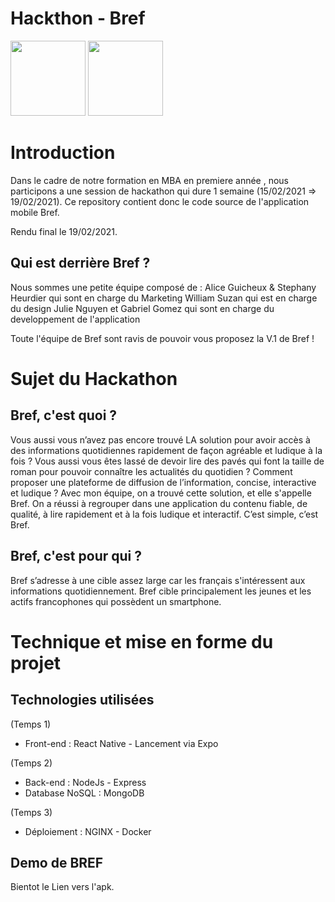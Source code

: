 # Hackthon - Bref

<img src='https://cdn.discordapp.com/attachments/806125256413937704/811897233582587914/Logo_-_1.png' width="120" height="120"/>
<img src="https://static.wixstatic.com/media/689356_6002e82c98d54c64948c2e323896032c~mv2.png/v1/fill/w_208,h_208,al_c,q_85,usm_0.66_1.00_0.01/MyDigitalSchool.webp"  width="120" height="120">

# Introduction

Dans le cadre de notre formation en MBA en premiere année , nous participons a une session de hackathon qui dure 1 semaine (15/02/2021 => 19/02/2021).
Ce repository contient donc le code source de l'application mobile Bref.

Rendu final le 19/02/2021.

## Qui est derrière Bref ?

Nous sommes une petite équipe composé de : 
Alice Guicheux & Stephany Heurdier qui sont en charge du Marketing
William Suzan qui est en charge du design
Julie Nguyen et Gabriel Gomez qui sont en charge du developpement de l'application

Toute l'équipe de Bref sont ravis de pouvoir vous proposez la V.1 de Bref !

# Sujet du Hackathon

## Bref, c'est quoi ?

Vous aussi vous n’avez pas encore trouvé LA solution pour avoir accès à des informations quotidiennes rapidement de façon agréable et ludique à la fois ? 
Vous aussi vous êtes lassé de devoir lire des pavés qui font la taille de roman pour pouvoir connaître les actualités du quotidien ? 
Comment proposer une plateforme de diffusion de l’information, concise, interactive et ludique ?
Avec mon équipe, on a trouvé cette solution, et elle s'appelle Bref. 
On a réussi à regrouper dans une application du contenu fiable, de qualité, à lire rapidement et à la fois ludique et interactif. C’est simple, c’est Bref. 

## Bref, c'est pour qui ?

Bref s’adresse à une cible assez large car les français s'intéressent aux informations quotidiennement. Bref cible principalement les jeunes et les actifs francophones qui possèdent un smartphone. 

# Technique et mise en forme du projet

## Technologies utilisées

(Temps 1)
- Front-end : React Native - Lancement via Expo

(Temps 2)
- Back-end : NodeJs - Express
- Database NoSQL : MongoDB

(Temps 3)
- Déploiement : NGINX - Docker

## Demo de BREF

Bientot le Lien vers l'apk.
